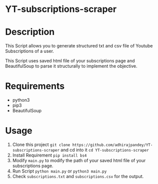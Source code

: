 # YT-subscriptions-scraper

# Description

This Script allows you to generate structured txt and csv file of Youtube Subscriptions of a user.

This Script uses saved html file of your subscriptions page and BeautifulSoup to parse it structurally to implement the objective.
  
# Requirements

- python3
- pip3
- BeautifulSoup

# Usage

1. Clone this project `git clone https://github.com/adhirajpandey/YT-subscriptions-scraper` and cd into it `cd YT-subscriptions-scraper`
2. Install Requirement `pip install bs4`
3. Modify `main.py` to modify the path of your saved html file of your subscriptions page.
4. Run Script `python main.py` or `python3 main.py`
5. Check `subscriptions.txt` and `subscriptions.csv` for the output.